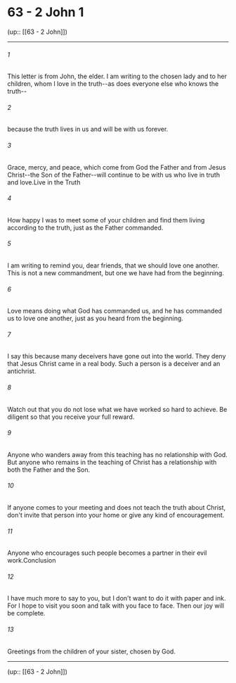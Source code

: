 # 63 - 2 John 1

(up:: [[63 - 2 John]])

***


###### 1 
This letter is from John, the elder. I am writing to the chosen lady and to her children, whom I love in the truth--as does everyone else who knows the truth-- 

###### 2 
because the truth lives in us and will be with us forever. 

###### 3 
Grace, mercy, and peace, which come from God the Father and from Jesus Christ--the Son of the Father--will continue to be with us who live in truth and love.Live in the Truth 

###### 4 
How happy I was to meet some of your children and find them living according to the truth, just as the Father commanded. 

###### 5 
I am writing to remind you, dear friends, that we should love one another. This is not a new commandment, but one we have had from the beginning. 

###### 6 
Love means doing what God has commanded us, and he has commanded us to love one another, just as you heard from the beginning. 

###### 7 
I say this because many deceivers have gone out into the world. They deny that Jesus Christ came in a real body. Such a person is a deceiver and an antichrist. 

###### 8 
Watch out that you do not lose what we have worked so hard to achieve. Be diligent so that you receive your full reward. 

###### 9 
Anyone who wanders away from this teaching has no relationship with God. But anyone who remains in the teaching of Christ has a relationship with both the Father and the Son. 

###### 10 
If anyone comes to your meeting and does not teach the truth about Christ, don't invite that person into your home or give any kind of encouragement. 

###### 11 
Anyone who encourages such people becomes a partner in their evil work.Conclusion 

###### 12 
I have much more to say to you, but I don't want to do it with paper and ink. For I hope to visit you soon and talk with you face to face. Then our joy will be complete. 

###### 13 
Greetings from the children of your sister, chosen by God.

***

(up:: [[63 - 2 John]])
